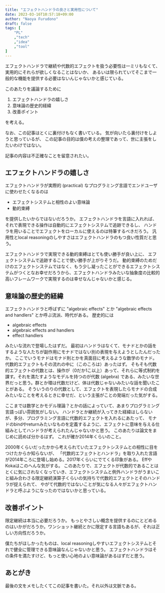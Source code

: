 ```yaml
---
title: "エフェクトハンドラの良さと実用性について"
date: 2023-03-16T10:57:18+09:00
author: "Naoya Furudono"
draft: false
tags: [
    "PL"
    ,"tech"
    ,"idea"
    ,"tool"
]
---
```


エフェクトハンドラで継続や代数的エフェクトを扱う必要性は一ミリもなくて、
実用的にそれらが欲しくなることはないか、
あるいは限られていてそこまで一般的な機能を提供する必要はないんじゃないかと感じている。

このあたりを議論するために

1. エフェクトハンドラの嬉しさ
1. 意味論の歴史的経緯
1. 改善ポイント

を考える。

なお、この記事はとくに裏付けもなく書いている。
気が向いたら裏付けをしようと思っているが、
この記事の目的は僕の考えの整理であって、世に主張をしたいわけではない。

記事の内容は不正確なことを留意されたい。


## エフェクトハンドラの嬉しさ

エフェクトハンドラが実際的 (practical) なプログラミング言語でエンドユーザに使わせたくなるのは

- エフェクトシステムと相性のよい意味論
- 動的束縛

を提供したいからではないだろうか。
エフェクトハンドラを言語に入れれば、それで表現できる操作は自動的にエフェクトシステムで追跡できるし、
ハンドラを用いることでエフェクトをローカルに使えるのは特筆するべきだろう。
汎用性とlocal reasoningのしやすさはエフェクトハンドラのもつ良い性質だと思う。

エフェクトハンドラで実現できる動的束縛はとても使い勝手が良い上に、
エフェクトシステムで追跡することで使い勝手が上がりそうだ。
動的束縛のためだけのエフェクトシステムではなく、もう少し凝ったことができるエフェクトシステムがつくとなお幸せだろうから、エフェクトハンドラみたいな抽象度の比較的高いフレームワークで実現するのは幸せなんじゃないかと感じる。

## 意味論の歴史的経緯

エフェクトハンドラと呼ばずに "algebraic effects" とか "algebraic effects and handlers"
とか呼ぶ流派、時代がある。
歴史的には

- algebraic effects
- algebraic effects and handlers
- effect handlers

みたいな流れで登場したはずだ。
最初はハンドラはなくて、モナドとかの話をするような人たちが副作用にモナドではない別の表現を与えようとしたんだったか。
ここでいうモナドはモナド則とかを真面目に考えるような数学のモナド。代数的エフェクトもその流れの中に（このころは）あったはず。
そもそも代数的エフェクトの代数とは、操作が（0だか1こ以上）あって、それらに等式制約を課す。それを満たすようなモデルを持つのが代数 (algebra) である、みたいな世界だっと思う。群とか環は代数だけど、体は代数じゃないみたいな話を聞いたことがある。
そういうのりの代数として、エフェクトを表現したらモナドの合成みたいなことを考えるときに幸せだ、という主張がことの発端だった気がする。

ここまでは数学とかモデル理論？とかの話によっていて、あまりプログラミング言語っぽい雰囲気がしない。
ハンドラとか継続が入ってきた経緯はしらないが、多分、プログラミング言語に代数的エフェクトを入れるにあたって、
モナドのbindやreturnみたいなものを定義するように、エフェクトに意味を与える仕組みとしてハンドラが考えられたんじゃないかと思う。
このあたりは論文をまじめに読めば分かるはず。
これが確か2014年くらいのこと。

2000年くらいだったかから考えられていたエフェクトシステムとの相性に目をつけたからか知らないが、
「代数的エフェクトとハンドラ」を取り入れた言語が2014年ころに登場し始める。2017年くらいにでてくる印象がある。
EffやKokaはこのへんな気がする。
このあたりで、エフェクトが代数的であることはとくに気にされなくなっていき、エフェクトシステムと例外ハンドラがうまいこと組み合わさる限定継続演算子くらいの気持ちで代数的エフェクトとそのハンドラが捉えられて、
やがて代数的ではないことが気になる人々がエフェクトハンドラと呼ぶようになったのではないかと思っている。

## 改善ポイント

限定継続は本当に必要だろうか。
もっとやさしい概念を提供するのにとどめるのはいかがだろうか。ワンショット継続とかに限定する言語もあるが、それは正しい方向性だろうか。

僕たちがほしかったものは、local reasoningしやすいエフェクトシステムとそれで健全に管理できる意味論なんじゃないかと思う。
エフェクトハンドラはその条件を満たすけど、もっと使い心地のよい意味論があるはずだと思う。

## あとがき

最後の文をメモしたくてこの記事を書いた。それ以外は文脈である。

